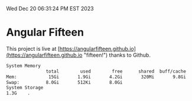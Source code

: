 Wed Dec 20 06:31:24 PM EST 2023

# Angular Fifteen


This project is live at [https://angularfifteen.github.io](https://angularfifteen.github.io "fifteen!") thanks to Github.

```bash
System Memory
               total        used        free      shared  buff/cache   available
Mem:            15Gi       1.9Gi       4.2Gi       320Mi       9.8Gi        13Gi
Swap:          8.0Gi       512Ki       8.0Gi
System Storage
1.3G	.
```
```bash
